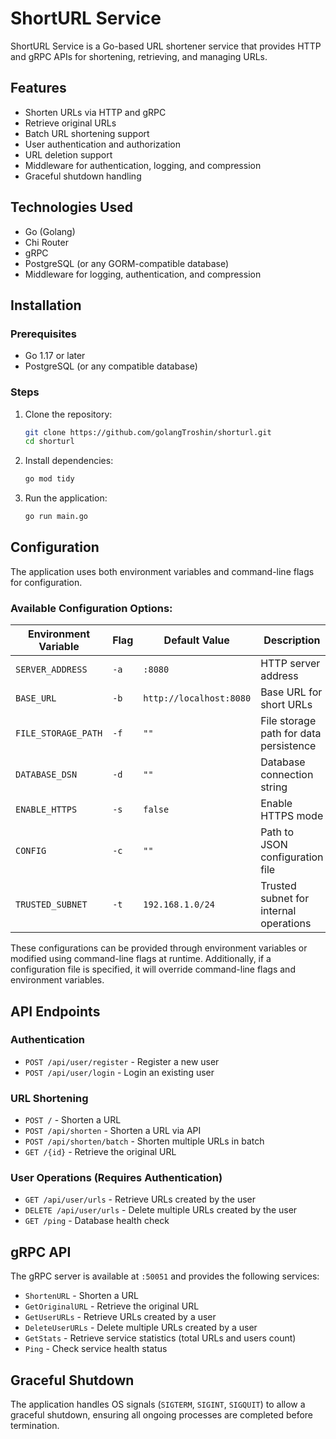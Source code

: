 # ShortURL Service

ShortURL Service is a Go-based URL shortener service that provides HTTP and gRPC APIs for shortening, retrieving, and managing URLs.

## Features
- Shorten URLs via HTTP and gRPC
- Retrieve original URLs
- Batch URL shortening support
- User authentication and authorization
- URL deletion support
- Middleware for authentication, logging, and compression
- Graceful shutdown handling

## Technologies Used
- Go (Golang)
- Chi Router
- gRPC
- PostgreSQL (or any GORM-compatible database)
- Middleware for logging, authentication, and compression

## Installation

### Prerequisites
- Go 1.17 or later
- PostgreSQL (or any compatible database)

### Steps
1. Clone the repository:
   ```sh
   git clone https://github.com/golangTroshin/shorturl.git
   cd shorturl
   ```
2. Install dependencies:
   ```sh
   go mod tidy
   ```
3. Run the application:
   ```sh
   go run main.go
   ```

## Configuration
The application uses both environment variables and command-line flags for configuration.

### Available Configuration Options:
| Environment Variable       | Flag | Default Value | Description |
|----------------------------|------|--------------|-------------|
| `SERVER_ADDRESS`           | `-a` | `:8080`      | HTTP server address |
| `BASE_URL`                 | `-b` | `http://localhost:8080` | Base URL for short URLs |
| `FILE_STORAGE_PATH`        | `-f` | `""`         | File storage path for data persistence |
| `DATABASE_DSN`             | `-d` | `""`         | Database connection string |
| `ENABLE_HTTPS`             | `-s` | `false`      | Enable HTTPS mode |
| `CONFIG`                   | `-c` | `""`         | Path to JSON configuration file |
| `TRUSTED_SUBNET`           | `-t` | `192.168.1.0/24` | Trusted subnet for internal operations |

These configurations can be provided through environment variables or modified using command-line flags at runtime. Additionally, if a configuration file is specified, it will override command-line flags and environment variables.

## API Endpoints
### Authentication
- `POST /api/user/register` - Register a new user
- `POST /api/user/login` - Login an existing user

### URL Shortening
- `POST /` - Shorten a URL
- `POST /api/shorten` - Shorten a URL via API
- `POST /api/shorten/batch` - Shorten multiple URLs in batch
- `GET /{id}` - Retrieve the original URL

### User Operations (Requires Authentication)
- `GET /api/user/urls` - Retrieve URLs created by the user
- `DELETE /api/user/urls` - Delete multiple URLs created by the user
- `GET /ping` - Database health check

## gRPC API
The gRPC server is available at `:50051` and provides the following services:
- `ShortenURL` - Shorten a URL
- `GetOriginalURL` - Retrieve the original URL
- `GetUserURLs` - Retrieve URLs created by a user
- `DeleteUserURLs` - Delete multiple URLs created by a user
- `GetStats` - Retrieve service statistics (total URLs and users count)
- `Ping` - Check service health status

## Graceful Shutdown
The application handles OS signals (`SIGTERM`, `SIGINT`, `SIGQUIT`) to allow a graceful shutdown, ensuring all ongoing processes are completed before termination.

